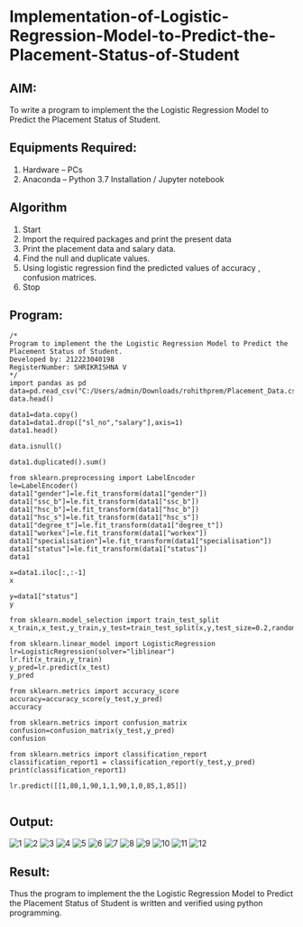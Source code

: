 # Implementation-of-Logistic-Regression-Model-to-Predict-the-Placement-Status-of-Student

## AIM:
To write a program to implement the the Logistic Regression Model to Predict the Placement Status of Student.

## Equipments Required:
1. Hardware – PCs
2. Anaconda – Python 3.7 Installation / Jupyter notebook

## Algorithm
1. Start
2. Import the required packages and print the present data
3. Print the placement data and salary data.
4. Find the null and duplicate values.
5. Using logistic regression find the predicted values of accuracy , confusion matrices.
6. Stop

## Program:
```
/*
Program to implement the the Logistic Regression Model to Predict the Placement Status of Student.
Developed by: 212223040198
RegisterNumber: SHRIKRISHNA V
*/
import pandas as pd
data=pd.read_csv("C:/Users/admin/Downloads/rohithprem/Placement_Data.csv")
data.head()

data1=data.copy()
data1=data1.drop(["sl_no","salary"],axis=1)
data1.head()

data.isnull()

data1.duplicated().sum()

from sklearn.preprocessing import LabelEncoder
le=LabelEncoder()
data1["gender"]=le.fit_transform(data1["gender"])
data1["ssc_b"]=le.fit_transform(data1["ssc_b"])
data1["hsc_b"]=le.fit_transform(data1["hsc_b"])
data1["hsc_s"]=le.fit_transform(data1["hsc_s"])
data1["degree_t"]=le.fit_transform(data1["degree_t"])
data1["workex"]=le.fit_transform(data1["workex"])
data1["specialisation"]=le.fit_transform(data1["specialisation"])
data1["status"]=le.fit_transform(data1["status"])
data1

x=data1.iloc[:,:-1]
x

y=data1["status"]
y

from sklearn.model_selection import train_test_split
x_train,x_test,y_train,y_test=train_test_split(x,y,test_size=0.2,random_state=0)

from sklearn.linear_model import LogisticRegression
lr=LogisticRegression(solver="liblinear")
lr.fit(x_train,y_train)
y_pred=lr.predict(x_test)
y_pred

from sklearn.metrics import accuracy_score
accuracy=accuracy_score(y_test,y_pred)
accuracy

from sklearn.metrics import confusion_matrix
confusion=confusion_matrix(y_test,y_pred)
confusion

from sklearn.metrics import classification_report
classification_report1 = classification_report(y_test,y_pred)
print(classification_report1)

lr.predict([[1,80,1,90,1,1,90,1,0,85,1,85]])
 

```

## Output:
![1](https://github.com/23003250/Implementation-of-Logistic-Regression-Model-to-Predict-the-Placement-Status-of-Student/assets/146315115/38233e24-9e44-4a73-bbd4-e6f2eeff17cd)
![2](https://github.com/23003250/Implementation-of-Logistic-Regression-Model-to-Predict-the-Placement-Status-of-Student/assets/146315115/ff502714-439d-42a7-82cb-ca172496973a)
![3](https://github.com/23003250/Implementation-of-Logistic-Regression-Model-to-Predict-the-Placement-Status-of-Student/assets/146315115/fc5d9131-8f99-4e48-9373-c212025c6c9e)
![4](https://github.com/23003250/Implementation-of-Logistic-Regression-Model-to-Predict-the-Placement-Status-of-Student/assets/146315115/8b1a45c2-5ffa-45f0-8b20-ba3ad2dfd08f)
![5](https://github.com/23003250/Implementation-of-Logistic-Regression-Model-to-Predict-the-Placement-Status-of-Student/assets/146315115/baab7f26-60b1-467a-b783-5acb3994427f)
![6](https://github.com/23003250/Implementation-of-Logistic-Regression-Model-to-Predict-the-Placement-Status-of-Student/assets/146315115/4ef74eef-f93e-4b8c-ac7c-c68bc731b279)
![7](https://github.com/23003250/Implementation-of-Logistic-Regression-Model-to-Predict-the-Placement-Status-of-Student/assets/146315115/1f74d6d5-dfae-4e03-8991-484d014f32f1)
![8](https://github.com/23003250/Implementation-of-Logistic-Regression-Model-to-Predict-the-Placement-Status-of-Student/assets/146315115/08339dfc-316f-41f8-a9f6-bf2ae2ae3a2f)
![9](https://github.com/23003250/Implementation-of-Logistic-Regression-Model-to-Predict-the-Placement-Status-of-Student/assets/146315115/5770d9ac-6e44-452f-8717-6c3780efa0fa)
![10](https://github.com/23003250/Implementation-of-Logistic-Regression-Model-to-Predict-the-Placement-Status-of-Student/assets/146315115/54940b22-1e90-4eef-bb8c-eb9a4ae82519)
![11](https://github.com/23003250/Implementation-of-Logistic-Regression-Model-to-Predict-the-Placement-Status-of-Student/assets/146315115/58a5fdf3-fb3c-43a6-8700-35ab7079cb50)
![12](https://github.com/23003250/Implementation-of-Logistic-Regression-Model-to-Predict-the-Placement-Status-of-Student/assets/146315115/bc894fe8-84b3-431d-83ae-0263d9fddff3)



## Result:
Thus the program to implement the the Logistic Regression Model to Predict the Placement Status of Student is written and verified using python programming.
